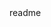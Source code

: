 <snippet>
  <content><![CDATA[
# ${1:Simple Notepad}
TODO: Simple notepad that can use for learning android code.
## Usage
TODO: To write something in your mobile
## Installation
1. Clone it `git clone https://github.com/aminyazdanpanah/NotePad.git`
2. Build it with Android Studio
3. Enjoy it :D
## History
TODO: V1.0
## License
TODO: © Copyright 2017 Amin Yazdanpanah
]]></content>
  <tabTrigger>readme</tabTrigger>
</snippet>